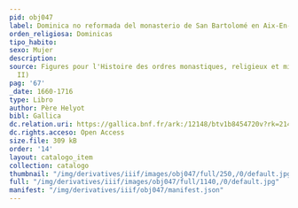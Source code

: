 ```yaml
---
pid: obj047
label: Dominica no reformada del monasterio de San Bartolomé en Aix-En-Provence
orden_religiosa: Dominicas
tipo_habito: 
sexo: Mujer
description: 
source: Figures pour l'Histoire des ordres monastiques, religieux et militaires (tomo
  II)
pag: '67'
_date: 1660-1716
type: Libro
author: Père Helyot
bibl: Gallica
dc.relation.uri: https://gallica.bnf.fr/ark:/12148/btv1b8454720v?rk=21459;4
dc.rights.acceso: Open Access
size.file: 309 kB
order: '14'
layout: catalogo_item
collection: catalogo
thumbnail: "/img/derivatives/iiif/images/obj047/full/250,/0/default.jpg"
full: "/img/derivatives/iiif/images/obj047/full/1140,/0/default.jpg"
manifest: "/img/derivatives/iiif/obj047/manifest.json"
---
```

